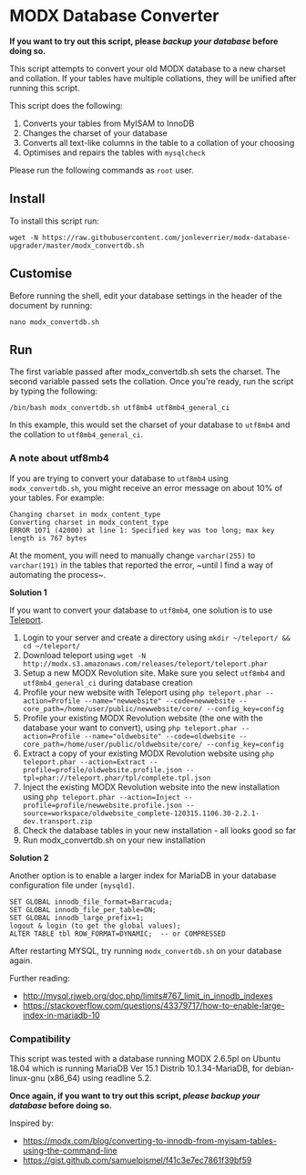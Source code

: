 # MODX Database Converter

**If you want to try out this script, please _backup your database_ before doing so.**

This script attempts to convert your old MODX database to a new charset and collation. If your tables have multiple collations, they will be unified after running this script.

This script does the following:
1. Converts your tables from MyISAM to InnoDB
2. Changes the charset of your database
3. Converts all text-like columns in the table to a collation of your choosing
4. Optimises and repairs the tables with `mysqlcheck`

Please run the following commands as `root` user.

## Install
To install this script run:
```
wget -N https://raw.githubusercontent.com/jonleverrier/modx-database-upgrader/master/modx_convertdb.sh
```

## Customise
Before running the shell, edit your database settings in the header of the document by running:
```
nano modx_convertdb.sh
```

## Run
The first variable passed after modx_convertdb.sh sets the charset. The second variable passed sets the collation. Once you're ready, run the script by typing the following:
```
/bin/bash modx_convertdb.sh utf8mb4 utf8mb4_general_ci
```
In this example, this would set the charset of your database to `utf8mb4` and the collation to `utf8mb4_general_ci`.

### A note about utf8mb4
If you are trying to convert your database to `utf8mb4` using `modx_convertdb.sh`, you might receive an error message on about 10% of your tables. For example:

```
Changing charset in modx_content_type
Converting charset in modx_content_type
ERROR 1071 (42000) at line 1: Specified key was too long; max key length is 767 bytes
```
At the moment, you will need to manually change `varchar(255)` to `varchar(191)` in the tables that reported the error, ~until I find a way of automating the process~.

**Solution 1**

If you want to convert your database to `utf8mb4`, one solution is to use [Teleport](https://github.com/modxcms/teleport).

1. Login to your server and create a directory using `mkdir ~/teleport/ && cd ~/teleport/`
2. Download teleport using `wget -N http://modx.s3.amazonaws.com/releases/teleport/teleport.phar`
3. Setup a new MODX Revolution site. Make sure you select `utf8mb4` and `utf8mb4_general_ci` during database creation
4. Profile your new website with Teleport using `php teleport.phar --action=Profile --name="newwebsite" --code=newwebsite --core_path=/home/user/public/newwebsite/core/ --config_key=config`
5. Profile your existing MODX Revolution website (the one with the database your want to convert), using `php teleport.phar --action=Profile --name="oldwebsite" --code=oldwebsite --core_path=/home/user/public/oldwebsite/core/ --config_key=config`
6. Extract a copy of your existing MODX Revolution website using `php teleport.phar --action=Extract --profile=profile/oldwebsite.profile.json --tpl=phar://teleport.phar/tpl/complete.tpl.json`
7. Inject the existing MODX Revolution website into the new installation using `php teleport.phar --action=Inject --profile=profile/newwebsite.profile.json --source=workspace/oldwebsite_complete-120315.1106.30-2.2.1-dev.transport.zip`
8. Check the database tables in your new installation - all looks good so far
9. Run modx_convertdb.sh on your new installation

**Solution 2**

Another option is to enable a larger index for MariaDB in your database configuration file under `[mysqld]`.
```
SET GLOBAL innodb_file_format=Barracuda;
SET GLOBAL innodb_file_per_table=ON;
SET GLOBAL innodb_large_prefix=1;
logout & login (to get the global values);
ALTER TABLE tbl ROW_FORMAT=DYNAMIC;  -- or COMPRESSED
```
After restarting MYSQL, try running `modx_convertdb.sh` on your database again.

Further reading:
* http://mysql.rjweb.org/doc.php/limits#767_limit_in_innodb_indexes
* https://stackoverflow.com/questions/43379717/how-to-enable-large-index-in-mariadb-10

### Compatibility
This script was tested with a database running MODX 2.6.5pl on Ubuntu 18.04 which is running MariaDB Ver 15.1 Distrib 10.1.34-MariaDB, for debian-linux-gnu (x86_64) using readline 5.2.

**Once again, if you want to try out this script, _please backup your database_ before doing so.**

Inspired by:
*   https://modx.com/blog/converting-to-innodb-from-myisam-tables-using-the-command-line
*   https://gist.github.com/samuelpismel/f41c3e7ec7861f39bf59
